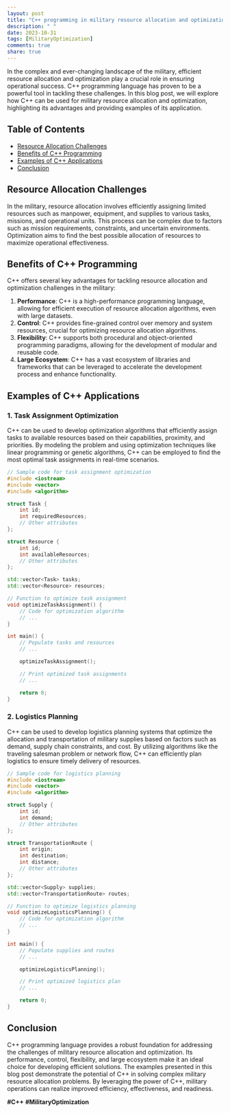 ```yaml
---
layout: post
title: "C++ programming in military resource allocation and optimization"
description: " "
date: 2023-10-31
tags: [MilitaryOptimization]
comments: true
share: true
---
```


In the complex and ever-changing landscape of the military, efficient resource allocation and optimization play a crucial role in ensuring operational success. C++ programming language has proven to be a powerful tool in tackling these challenges. In this blog post, we will explore how C++ can be used for military resource allocation and optimization, highlighting its advantages and providing examples of its application.

## Table of Contents
- [Resource Allocation Challenges](#resource-allocation-challenges)
- [Benefits of C++ Programming](#benefits-of-c++-programming)
- [Examples of C++ Applications](#examples-of-c++-applications)
- [Conclusion](#conclusion)

## Resource Allocation Challenges

In the military, resource allocation involves efficiently assigning limited resources such as manpower, equipment, and supplies to various tasks, missions, and operational units. This process can be complex due to factors such as mission requirements, constraints, and uncertain environments. Optimization aims to find the best possible allocation of resources to maximize operational effectiveness.

## Benefits of C++ Programming

C++ offers several key advantages for tackling resource allocation and optimization challenges in the military:

1. **Performance**: C++ is a high-performance programming language, allowing for efficient execution of resource allocation algorithms, even with large datasets.
2. **Control**: C++ provides fine-grained control over memory and system resources, crucial for optimizing resource allocation algorithms.
3. **Flexibility**: C++ supports both procedural and object-oriented programming paradigms, allowing for the development of modular and reusable code.
4. **Large Ecosystem**: C++ has a vast ecosystem of libraries and frameworks that can be leveraged to accelerate the development process and enhance functionality.

## Examples of C++ Applications

### 1. Task Assignment Optimization

C++ can be used to develop optimization algorithms that efficiently assign tasks to available resources based on their capabilities, proximity, and priorities. By modeling the problem and using optimization techniques like linear programming or genetic algorithms, C++ can be employed to find the most optimal task assignments in real-time scenarios.

```cpp
// Sample code for task assignment optimization
#include <iostream>
#include <vector>
#include <algorithm>

struct Task {
    int id;
    int requiredResources;
    // Other attributes
};

struct Resource {
    int id;
    int availableResources;
    // Other attributes
};

std::vector<Task> tasks;
std::vector<Resource> resources;

// Function to optimize task assignment
void optimizeTaskAssignment() {
    // Code for optimization algorithm
    // ...
}

int main() {
    // Populate tasks and resources
    // ...

    optimizeTaskAssignment();

    // Print optimized task assignments
    // ...

    return 0;
}
```

### 2. Logistics Planning

C++ can be used to develop logistics planning systems that optimize the allocation and transportation of military supplies based on factors such as demand, supply chain constraints, and cost. By utilizing algorithms like the traveling salesman problem or network flow, C++ can efficiently plan logistics to ensure timely delivery of resources.

```cpp
// Sample code for logistics planning
#include <iostream>
#include <vector>
#include <algorithm>

struct Supply {
    int id;
    int demand;
    // Other attributes
};

struct TransportationRoute {
    int origin;
    int destination;
    int distance;
    // Other attributes
};

std::vector<Supply> supplies;
std::vector<TransportationRoute> routes;

// Function to optimize logistics planning
void optimizeLogisticsPlanning() {
    // Code for optimization algorithm
    // ...
}

int main() {
    // Populate supplies and routes
    // ...

    optimizeLogisticsPlanning();

    // Print optimized logistics plan
    // ...

    return 0;
}
```

## Conclusion

C++ programming language provides a robust foundation for addressing the challenges of military resource allocation and optimization. Its performance, control, flexibility, and large ecosystem make it an ideal choice for developing efficient solutions. The examples presented in this blog post demonstrate the potential of C++ in solving complex military resource allocation problems. By leveraging the power of C++, military operations can realize improved efficiency, effectiveness, and readiness.

**#C++** **#MilitaryOptimization**